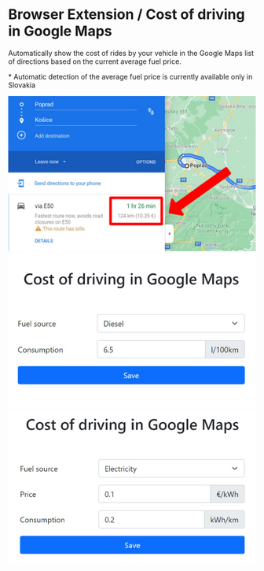 # Browser Extension / Cost of driving in Google Maps

Automatically show the cost of rides by your vehicle in the Google Maps list of directions based on the current average fuel price.

\* Automatic detection of the average fuel price is currently available only in Slovakia

![Screenshot 1](screenshot-1.jpg)
![Screenshot 2](screenshot-2.jpg)
![Screenshot 3](screenshot-3.jpg)
